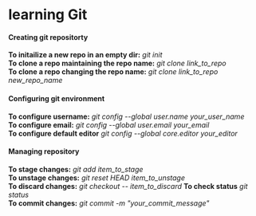 # learning Git  
#### Creating git repositorty
**To initailize a new repo in an empty dir:** *git init*  
**To clone a repo maintaining the repo name:** *git clone link_to_repo*  
**To clone a repo changing the repo name:** *git clone link_to_repo new_repo_name*  

#### Configuring git environment  
**To configure username:** *git config --global user.name your_user_name*  
**To configure email:** *git config --global user.email your_email*  
**To configure default editor** *git config --global core.editor your_editor*  

#### Managing repository
**To stage changes:** *git add item_to_stage*  
**To unstage changes:** *git reset HEAD item_to_unstage*  
**To discard changes:** *git checkout -- item_to_discard*
**To check status** *git status*  
**To commit changes:** *git commit -m "your_commit_message"*  